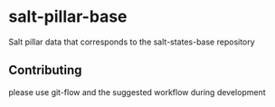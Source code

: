salt-pillar-base
================

Salt pillar data that corresponds to the salt-states-base repository

Contributing
------------

please use git-flow and the suggested workflow during development
